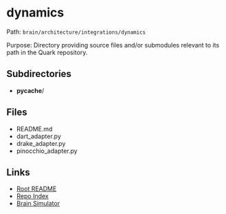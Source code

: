 # dynamics

Path: `brain/architecture/integrations/dynamics`

Purpose: Directory providing source files and/or submodules relevant to its path in the Quark repository.

## Subdirectories
- __pycache__/

## Files
- README.md
- dart_adapter.py
- drake_adapter.py
- pinocchio_adapter.py

## Links
- [Root README](../../../README.md)
- [Repo Index](../../../repo_index.json)
- [Brain Simulator](../../../brain/architecture/brain_simulator.py)
